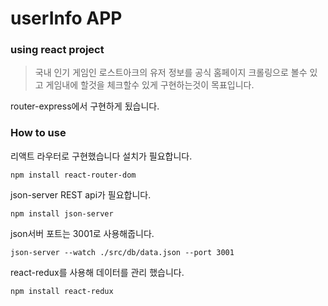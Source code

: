 # userInfo APP #
### using react project ###

> 국내 인기 게임인 로스트아크의 유저 정보를 공식 홈페이지 크롤링으로 볼수 있고 게임내에 할것을 체크할수 있게 구현하는것이 목표입니다.

router-express에서 구현하게 됬습니다.


### How to use ###

리액트 라우터로 구현했습니다 설치가 필요합니다.
```
npm install react-router-dom
```
json-server REST api가 필요합니다. 
```
npm install json-server
```
json서버 포트는 3001로 사용해줍니다.
```
json-server --watch ./src/db/data.json --port 3001
```
react-redux를 사용해 데이터를 관리 했습니다.
```
npm install react-redux
```